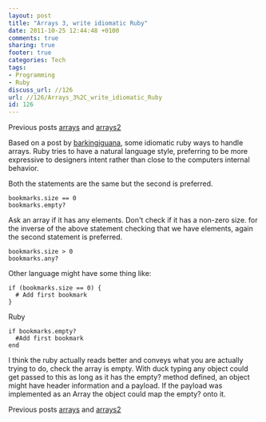 ```yaml
---
layout: post
title: "Arrays 3, write idiomatic Ruby"
date: 2011-10-25 12:44:48 +0100 
comments: true
sharing: true
footer: true
categories: Tech
tags:
- Programming
- Ruby
discuss_url: //126
url: //126/Arrays_3%2C_write_idiomatic_Ruby
id: 126
---
```

Previous posts [arrays][] and [arrays2][]

Based on a post by [barkingiguana][], some idiomatic ruby ways to handle arrays.
Ruby tries to have a natural language style, preferring to be more expressive to designers intent rather than close to the computers internal behavior.

Both the statements are the same but the second is preferred.

    bookmarks.size == 0
    bookmarks.empty?

Ask an array if it has any elements. Don't check if it has a non-zero size.
for the inverse of the above statement checking that we have elements, again the second statement is preferred.

    bookmarks.size > 0 
    bookmarks.any?

Other language might have some thing like:

    if (bookmarks.size == 0) {
      # Add first bookmark
    }

Ruby 

    if bookmarks.empty?
      #Add first bookmark
    end

I think the ruby actually reads better and conveys what you are actually trying to do, check the array is empty. With duck typing any object could get passed to this as long as it has the empty? method defined, an object might have header information and a payload. If the payload was implemented as an Array the object could map the empty? onto it. 

Previous posts [arrays][] and [arrays2][]

[barkingiguana]: http://barkingiguana.com/2011/03/14/be-cool-with-arrays/
[arrays]: http://amaras-tech.co.uk/people/morgan/article/108
[arrays2]: http://amaras-tech.co.uk/people/morgan/article/122

